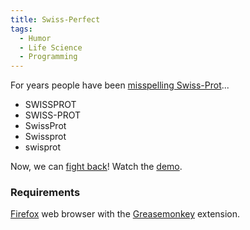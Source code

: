 ```yaml
---
title: Swiss-Perfect
tags:
  - Humor
  - Life Science
  - Programming
---
```


For years people have been [misspelling Swiss-Prot](http://google.com/search?q=swissprot+-%22swiss-prot%22&btnG=Search)...

* SWISSPROT
* SWISS-PROT
* SwissProt
* Swissprot
* swisprot

Now, we can [fight back](swissperfect.user.js)! Watch the [demo](demo.htm).

### Requirements

[Firefox](http://www.mozilla.org/products/firefox/) web browser with the [Greasemonkey](http://downloads.mozdev.org/greasemonkey/greasemonkey_0.3.3.xpi) extension.

